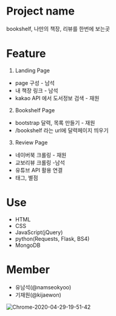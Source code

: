 # Project name
bookshelf, 나만의 책장, 리뷰를 한번에 보는곳

# Feature
1. Landing Page
* page 구성 - 남석
* 내 책장 링크 - 남석
* kakao API 에서 도서정보 검색 - 재원

2. Bookshelf Page
* bootstrap 달력, 목록 만들기 - 재원
* /bookshelf 라는 url에 달력페이지 띄우기

3. Review Page
* 네이버북 크롤링 - 재원 
* 교보리뷰 크롤링 -남석
* 유튜브 API 활용 연결
* 태그, 별점

# Use
* HTML
* CSS
* JavaScript(jQuery)
* python(Requests, Flask, BS4)
* MongoDB

# Member
* 유남석(@namseokyoo)
* 기재원(@kijaewon)

![Chrome-2020-04-29-19-51-42](https://user-images.githubusercontent.com/2939062/80594202-8c614d00-8a5d-11ea-8f10-7146508f6a6c.gif)

